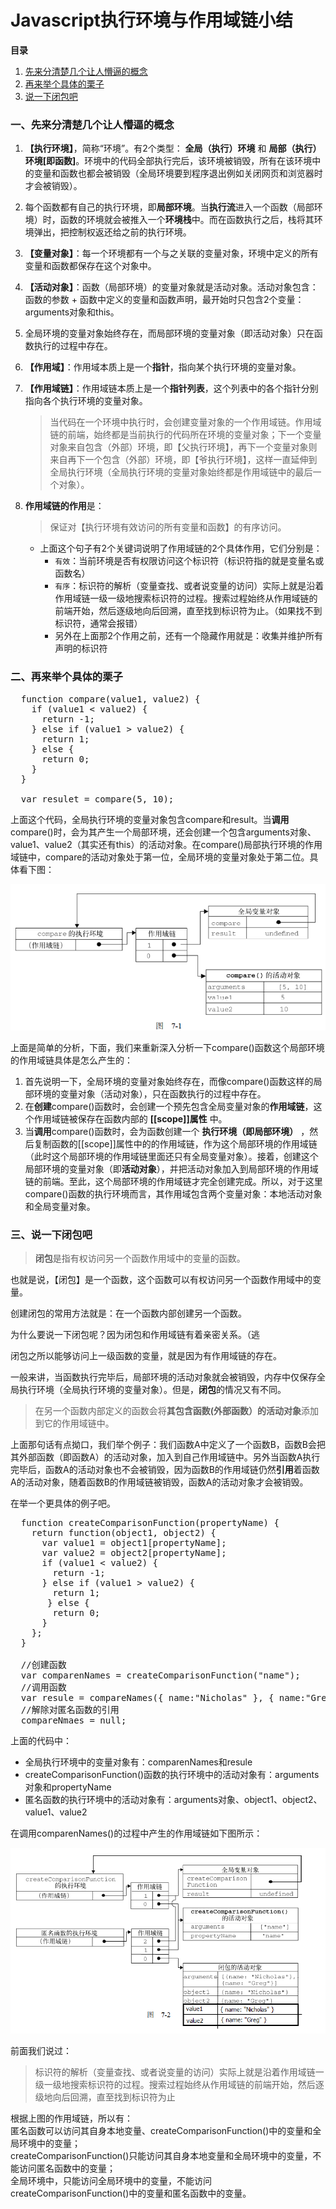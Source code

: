 <h1>Javascript执行环境与作用域链小结</h1>

**目录**  
1. [先来分清楚几个让人懵逼的概念](#chapter1)  
2. [再来举个具体的栗子](#chapter2)  
3. [说一下闭包吧](#chapter3)  

<h3 id="chapter1">一、先来分清楚几个让人懵逼的概念</h3>  

1. **【执行环境】**，简称“环境”。有2个类型： **全局（执行）环境** 和 **局部（执行）环境[即函数]**。环境中的代码全部执行完后，该环境被销毁，所有在该环境中的变量和函数也都会被销毁（全局环境要到程序退出例如关闭网页和浏览器时才会被销毁）。
2. 每个函数都有自己的执行环境，即**局部环境**。当**执行流**进入一个函数（局部环境）时，函数的环境就会被推入一个**环境栈**中。而在函数执行之后，栈将其环境弹出，把控制权返还给之前的执行环境。
3. **【变量对象】**：每一个环境都有一个与之关联的变量对象，环境中定义的所有变量和函数都保存在这个对象中。
4. **【活动对象】**：函数（局部环境）的变量对象就是活动对象。活动对象包含：函数的参数 + 函数中定义的变量和函数声明，最开始时只包含2个变量：arguments对象和this。
5. 全局环境的变量对象始终存在，而局部环境的变量对象（即活动对象）只在函数执行的过程中存在。
6. **【作用域】**：作用域本质上是一个**指针**，指向某个执行环境的变量对象。
7. **【作用域链】**：作用域链本质上是一个**指针列表**，这个列表中的各个指针分别指向各个执行环境的变量对象。  
	> 当代码在一个环境中执行时，会创建变量对象的一个作用域链。作用域链的前端，始终都是当前执行的代码所在环境的变量对象；下一个变量对象来自包含（外部）环境，即【父执行环境】，再下一个变量对象则来自再下一个包含（外部）环境，即【爷执行环境】，这样一直延伸到全局执行环境（全局执行环境的变量对象始终都是作用域链中的最后一个对象）。  
8. **作用域链的作用**是：  
	> 保证对【执行环境有效访问的所有变量和函数】的有序访问。

	- 上面这个句子有2个关键词说明了作用域链的2个具体作用，它们分别是：  
		+ `有效`：当前环境是否有权限访问这个标识符（标识符指的就是变量名或函数名）
		+ `有序`：标识符的解析（变量查找、或者说变量的访问）实际上就是沿着作用域链一级一级地搜索标识符的过程。搜索过程始终从作用域链的前端开始，然后逐级地向后回溯，直至找到标识符为止。（如果找不到标识符，通常会报错）
		+ 另外在上面那2个作用之前，还有一个隐藏作用就是：收集并维护所有声明的标识符


<h3 id="chapter2">二、再来举个具体的栗子</h3>    

<pre>
  function compare(value1, value2) {
	if (value1 < value2) {
	  return -1;
	} else if (value1 > value2) {
	  return 1;
	} else {
	  return 0;
	}
  }

  var resulet = compare(5, 10);
</pre>

上面这个代码，全局执行环境的变量对象包含compare和result。当**调用**compare()时，会为其产生一个局部环境，还会创建一个包含arguments对象、value1、value2（其实还有this）的活动对象。在compare()局部执行环境的作用域链中，compare的活动对象处于第一位，全局环境的变量对象处于第二位。具体看下图：  

![图片1](zuoyongyu/pic1.png)  

上面是简单的分析，下面，我们来重新深入分析一下compare()函数这个局部环境的作用域链具体是怎么产生的：  

1. 首先说明一下，全局环境的变量对象始终存在，而像compare()函数这样的局部环境的变量对象（活动对象），只在函数执行的过程中存在。
2. 在**创建**compare()函数时，会创建一个预先包含全局变量对象的**作用域链**，这个作用域链被保存在函数内部的 **[[scope]]属性** 中。
3. 当**调用**compare()函数时，会为函数创建一个 **执行环境（即局部环境）** ，然后复制函数的[[scope]]属性中的的作用域链，作为这个局部环境的作用域链（此时这个局部环境的作用域链里面还只有全局变量对象）。接着，创建这个局部环境的变量对象（即**活动对象**），并把活动对象加入到局部环境的作用域链的前端。至此，这个局部环境的作用域链才完全创建完成。所以，对于这里compare()函数的执行环境而言，其作用域包含两个变量对象：本地活动对象和全局变量对象。


<h3 id="chapter3">三、说一下闭包吧</h3>  

> **闭包**是指有权访问另一个函数作用域中的变量的函数。

也就是说，【闭包】是一个函数，这个函数可以有权访问另一个函数作用域中的变量。

创建闭包的常用方法就是：在一个函数内部创建另一个函数。

为什么要说一下闭包呢？因为闭包和作用域链有着亲密关系。（逃

闭包之所以能够访问上一级函数的变量，就是因为有作用域链的存在。

一般来讲，当函数执行完毕后，局部环境的活动对象就会被销毁，内存中仅保存全局执行环境（全局执行环境的变量对象）。但是，**闭包**的情况又有不同。

> 在另一个函数内部定义的函数会将**其包含函数(外部函数）的活动对象**添加到它的作用域链中。

上面那句话有点拗口，我们举个例子：我们函数A中定义了一个函数B，函数B会把其外部函数（即函数A）的活动对象，加入到自己作用域链中。另外当函数A执行完毕后，函数A的活动对象也不会被销毁，因为函数B的作用域链仍然**引用**着函数A的活动对象，随着函数B的作用域链被销毁，函数A的活动对象才会被销毁。

在举一个更具体的例子吧。

<pre>
  function createComparisonFunction(propertyName) {
    return function(object1, object2) {
      var value1 = object1[propertyName];
      var value2 = object2[propertyName];
	  if (value1 < value2) {
	    return -1;
	  } else if (value1 > value2) {
	    return 1;
	   } else {
	    return 0;
	  }
    };
  }

  //创建函数
  var comparenNames = createComparisonFunction("name");
  //调用函数
  var resule = compareNames({ name:"Nicholas" }, { name:"Greg" });
  //解除对匿名函数的引用
  compareNmaes = null;
</pre>

上面的代码中：  

- 全局执行环境中的变量对象有：comparenNames和resule
- createComparisonFunction()函数的执行环境中的活动对象有：arguments对象和propertyName
- 匿名函数的执行环境中的活动对象有：arguments对象、object1、object2、value1、value2

在调用comparenNames()的过程中产生的作用域链如下图所示：

![图片2](zuoyongyu/pic2.png)

前面我们说过：
> 标识符的解析（变量查找、或者说变量的访问）实际上就是沿着作用域链一级一级地搜索标识符的过程。搜索过程始终从作用域链的前端开始，然后逐级地向后回溯，直至找到标识符为止

根据上图的作用域链，所以有：  
匿名函数可以访问其自身本地变量、createComparisonFunction()中的变量和全局环境中的变量；  
createComparisonFunction()只能访问其自身本地变量和全局环境中的变量，不能访问匿名函数中的变量；  
全局环境中，只能访问全局环境中的变量，不能访问createComparisonFunction()中的变量和匿名函数中的变量。

